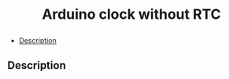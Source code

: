 # <p align = "center">Arduino clock without RTC</p>

-  [Description](#description)

## Description
 
